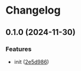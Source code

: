 # Changelog

## 0.1.0 (2024-11-30)


### Features

* init ([2e5d986](https://github.com/sebastianrasor/rasor_ratings/commit/2e5d9860ef2cfdd15f5ea6c7492078995ebf14c4))
